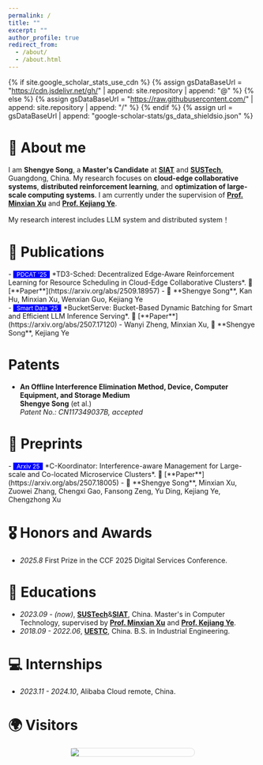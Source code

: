 ```yaml
---
permalink: /
title: ""
excerpt: ""
author_profile: true
redirect_from: 
  - /about/
  - /about.html
---
```


{% if site.google_scholar_stats_use_cdn %}
{% assign gsDataBaseUrl = "https://cdn.jsdelivr.net/gh/" | append: site.repository | append: "@" %}
{% else %}
{% assign gsDataBaseUrl = "https://raw.githubusercontent.com/" | append: site.repository | append: "/" %}
{% endif %}
{% assign url = gsDataBaseUrl | append: "google-scholar-stats/gs_data_shieldsio.json" %}

<span class='anchor' id='about-me'></span>

# 👋 About me
I am **Shengye Song**, a **Master's Candidate** at [**SIAT**](https://www.siat.ac.cn/) and [**SUSTech**](https://www.sustech.edu.cn/), Guangdong, China. My research focuses on **cloud-edge collaborative systems**, **distributed reinforcement learning**, and **optimization of large-scale computing systems**. I am currently under the supervision of [**Prof. Minxian Xu**](https://www.minxianxu.info/) and [**Prof. Kejiang Ye**](https://people.ucas.ac.cn/~kejiang).

My research interest includes LLM system and distributed system！



# 📝 Publications 


<div class='paper-box-text' markdown="1">
- <span style="background-color: blue; color: white; font-size: 0.85em;">&nbsp;
  PDCAT '25 &nbsp;</span>
  *TD3-Sched: Decentralized Edge-Aware Reinforcement Learning for Resource Scheduling in Cloud-Edge Collaborative Clusters*. 📄 [**Paper**](https://arxiv.org/abs/2509.18957)  
  - 👤 **Shengye Song**, Kan Hu, Minxian Xu, Wenxian Guo, Kejiang Ye
</div>

<div class='paper-box-text' markdown="1">
- <span style="background-color: blue; color: white; font-size: 0.85em;">&nbsp;
  Smart Data '25 &nbsp;</span>
  *BucketServe: Bucket-Based Dynamic Batching for Smart and Efficient LLM Inference Serving*. 📄 [**Paper**](https://arxiv.org/abs/2507.17120)
  -  Wanyi Zheng, Minxian Xu, 👤 **Shengye Song**, Kejiang Ye
</div>

#  Patents
- **An Offline Interference Elimination Method, Device, Computer Equipment, and Storage Medium**  
  **Shengye Song** (et al.)  
  *Patent No.: CN117349037B, accepted*  


#  📰 Preprints

<div class='paper-box-text' markdown="1">
- <span style="background-color: blue; color: white; font-size: 0.85em;">&nbsp;
  Arxiv 25 &nbsp;</span>
  *C-Koordinator: Interference-aware Management for Large-scale and Co-located Microservice Clusters*.  📄 [**Paper**](https://arxiv.org/abs/2507.18005)  
  - 👤 **Shengye Song**, Minxian Xu, Zuowei Zhang, Chengxi Gao, Fansong Zeng, Yu Ding, Kejiang Ye, Chengzhong Xu
</div>

# 🎖 Honors and Awards
- *2025.8* First Prize in the CCF 2025 Digital Services Conference.


# 📖 Educations
- *2023.09 - (now)*, [**SUSTech**](https://www.sustech.edu.cn/)&[**SIAT**](https://www.siat.ac.cn/), China. Master's in Computer Technology, supervised by  [**Prof. Minxian Xu**](https://www.minxianxu.info/) and  [**Prof. Kejiang Ye**](https://people.ucas.ac.cn/~kejiang).
- *2018.09 - 2022.06*, [**UESTC**](https://www.uestc.edu.cn/), China. B.S. in Industrial Engineering.



# 💻 Internships
- *2023.11 - 2024.10*, Alibaba Cloud remote, China.

# 🌍 Visitors
<div style="width: 250px; margin: auto; border: 1px solid #ddd; border-radius: 10px;">
   <a href="https://mapmyvisitors.com/web/1c09u" title="Visit tracker"><img src="https://mapmyvisitors.com/map.png?d=xfHZrCwVWeTUpPyh_V2GIKfmaVidU6pmDdDrefgq0yE&cl=ffffff"></a>
</div>
